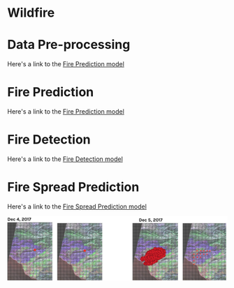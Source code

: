 # Wildfire

# Data Pre-processing
Here's a link to the [Fire Prediction model](/preprocessing)

# Fire Prediction
Here's a link to the [Fire Prediction model](/fire_prediction)

# Fire Detection
Here's a link to the [Fire Detection model](/fire_detection)

# Fire Spread Prediction
Here's a link to the [Fire Spread Prediction model](/fire_spread)

![Fire Spread Sample](/fire_spread/images/fire_spread_sample.png)